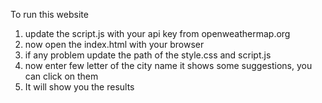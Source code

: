 To run this website
1. update the script.js with your api key from openweathermap.org
2. now open the index.html with your browser 
3. if any problem update the path of the style.css and script.js 
4. now enter few letter of the city name it shows some suggestions, you can click on them
5. It will show you the results
